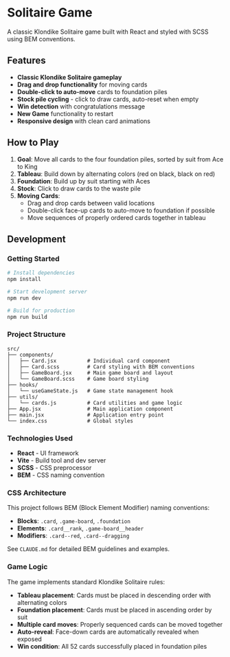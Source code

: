 # Solitaire Game

A classic Klondike Solitaire game built with React and styled with SCSS using BEM conventions.

## Features

- **Classic Klondike Solitaire gameplay**
- **Drag and drop functionality** for moving cards
- **Double-click to auto-move** cards to foundation piles
- **Stock pile cycling** - click to draw cards, auto-reset when empty
- **Win detection** with congratulations message
- **New Game** functionality to restart
- **Responsive design** with clean card animations

## How to Play

1. **Goal**: Move all cards to the four foundation piles, sorted by suit from Ace to King
2. **Tableau**: Build down by alternating colors (red on black, black on red)
3. **Foundation**: Build up by suit starting with Aces
4. **Stock**: Click to draw cards to the waste pile
5. **Moving Cards**: 
   - Drag and drop cards between valid locations
   - Double-click face-up cards to auto-move to foundation if possible
   - Move sequences of properly ordered cards together in tableau

## Development

### Getting Started

```bash
# Install dependencies
npm install

# Start development server
npm run dev

# Build for production
npm run build
```

### Project Structure

```
src/
├── components/
│   ├── Card.jsx          # Individual card component
│   ├── Card.scss         # Card styling with BEM conventions
│   ├── GameBoard.jsx     # Main game board and layout
│   └── GameBoard.scss    # Game board styling
├── hooks/
│   └── useGameState.js   # Game state management hook
├── utils/
│   └── cards.js          # Card utilities and game logic
├── App.jsx               # Main application component
├── main.jsx              # Application entry point
└── index.css             # Global styles
```

### Technologies Used

- **React** - UI framework
- **Vite** - Build tool and dev server
- **SCSS** - CSS preprocessor
- **BEM** - CSS naming convention

### CSS Architecture

This project follows BEM (Block Element Modifier) naming conventions:

- **Blocks**: `.card`, `.game-board`, `.foundation`
- **Elements**: `.card__rank`, `.game-board__header`
- **Modifiers**: `.card--red`, `.card--dragging`

See `CLAUDE.md` for detailed BEM guidelines and examples.

### Game Logic

The game implements standard Klondike Solitaire rules:

- **Tableau placement**: Cards must be placed in descending order with alternating colors
- **Foundation placement**: Cards must be placed in ascending order by suit
- **Multiple card moves**: Properly sequenced cards can be moved together
- **Auto-reveal**: Face-down cards are automatically revealed when exposed
- **Win condition**: All 52 cards successfully placed in foundation piles
